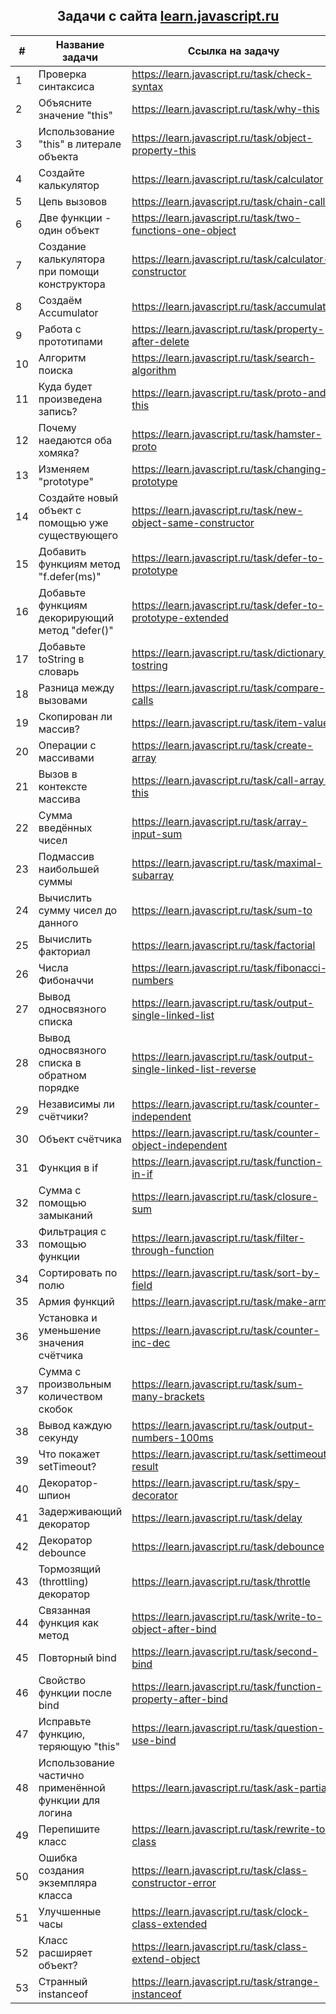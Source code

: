 <h2 style="text-align: center">Задачи с сайта <a href="https://learn.javascript.ru"><strong>learn.javascript.ru </strong></a></h2>

|  #  |                    Название задачи                    |                          Ссылка на задачу                          | Результат |
| --- | ----------------------------------------------------- | ------------------------------------------------------------------ |-----------|
|  1  | Проверка синтаксиса                                   | https://learn.javascript.ru/task/check-syntax                      |     +     |
|  2  | Объясните значение "this"                             | https://learn.javascript.ru/task/why-this                          |     +     |
|  3  | Использование "this" в литерале объекта               | https://learn.javascript.ru/task/object-property-this              |     +     |
|  4  | Создайте калькулятор                                  | https://learn.javascript.ru/task/calculator                        |     +     |
|  5  | Цепь вызовов                                          | https://learn.javascript.ru/task/chain-calls                       |     +     |
|  6  | Две функции - один объект                             | https://learn.javascript.ru/task/two-functions-one-object          |     +     |
|  7  | Создание калькулятора при помощи конструктора         | https://learn.javascript.ru/task/calculator-constructor            |     +     |
|  8  | Создаём Accumulator                                   | https://learn.javascript.ru/task/accumulator                       |     +     |
|  9  | Работа с прототипами                                  | https://learn.javascript.ru/task/property-after-delete             |     +     |
| 10  | Алгоритм поиска                                       | https://learn.javascript.ru/task/search-algorithm                  |     +     |
| 11  | Куда будет произведена запись?                        | https://learn.javascript.ru/task/proto-and-this                    |     +     |
| 12  | Почему наедаются оба хомяка?                          | https://learn.javascript.ru/task/hamster-proto                     |     +     |
| 13  | Изменяем "prototype"                                  | https://learn.javascript.ru/task/changing-prototype                |    +/-    |
| 14  | Создайте новый объект с помощью уже существующего     | https://learn.javascript.ru/task/new-object-same-constructor       |    +/-    |
| 15  | Добавить функциям метод "f.defer(ms)"                 | https://learn.javascript.ru/task/defer-to-prototype                |     +     |
| 16  | Добавьте функциям декорирующий метод "defer()"        | https://learn.javascript.ru/task/defer-to-prototype-extended       |     -     |
| 17  | Добавьте toString в словарь                           | https://learn.javascript.ru/task/dictionary-tostring               |     -     |
| 18  | Разница между вызовами                                | https://learn.javascript.ru/task/compare-calls                     |     +     |
| 19  | Скопирован ли массив?                                 | https://learn.javascript.ru/task/item-value                        |     +     |
| 20  | Операции с массивами                                  | https://learn.javascript.ru/task/create-array                      |     +     |
| 21  | Вызов в контексте массива                             | https://learn.javascript.ru/task/call-array-this                   |     +     |
| 22  | Сумма введённых чисел                                 | https://learn.javascript.ru/task/array-input-sum                   |    +/-    |
| 23  | Подмассив наибольшей суммы                            | https://learn.javascript.ru/task/maximal-subarray                  |     -     |
| 24  | Вычислить сумму чисел до данного                      | https://learn.javascript.ru/task/sum-to                            |     +     |
| 25  | Вычислить факториал                                   | https://learn.javascript.ru/task/factorial                         |     +     |
| 26  | Числа Фибоначчи                                       | https://learn.javascript.ru/task/fibonacci-numbers                 |     -     |
| 27  | Вывод односвязного списка                             | https://learn.javascript.ru/task/output-single-linked-list         |    +/-    |
| 28  | Вывод односвязного списка в обратном порядке          | https://learn.javascript.ru/task/output-single-linked-list-reverse |     +     |
| 29  | Независимы ли счётчики?                               | https://learn.javascript.ru/task/counter-independent               |     +     |
| 30  | Объект счётчика                                       | https://learn.javascript.ru/task/counter-object-independent        |     +     |
| 31  | Функция в if                                          | https://learn.javascript.ru/task/function-in-if                    |     -     |
| 32  | Сумма с помощью замыканий                             | https://learn.javascript.ru/task/closure-sum                       |     +     |
| 33  | Фильтрация с помощью функции                          | https://learn.javascript.ru/task/filter-through-function           |     +     |
| 34  | Сортировать по полю                                   | https://learn.javascript.ru/task/sort-by-field                     |     +     |
| 35  | Армия функций                                         | https://learn.javascript.ru/task/make-army                         |     +     |
| 36  | Установка и уменьшение значения счётчика              | https://learn.javascript.ru/task/counter-inc-dec                   |     +     |
| 37  | Сумма с произвольным количеством скобок               | https://learn.javascript.ru/task/sum-many-brackets                 |     +     |
| 38  | Вывод каждую секунду                                  | https://learn.javascript.ru/task/output-numbers-100ms              |     +     |
| 39  | Что покажет setTimeout?                               | https://learn.javascript.ru/task/settimeout-result                 |     +     |
| 40  | Декоратор-шпион                                       | https://learn.javascript.ru/task/spy-decorator                     |     -     |
| 41  | Задерживающий декоратор                               | https://learn.javascript.ru/task/delay                             |     -     |
| 42  | Декоратор debounce                                    | https://learn.javascript.ru/task/debounce                          |     -     |
| 43  | Тормозящий (throttling) декоратор                     | https://learn.javascript.ru/task/throttle                          |     -     |
| 44  | Связанная функция как метод                           | https://learn.javascript.ru/task/write-to-object-after-bind        |     +     |
| 45  | Повторный bind                                        | https://learn.javascript.ru/task/second-bind                       |     +     |
| 46  | Свойство функции после bind                           | https://learn.javascript.ru/task/function-property-after-bind      |     +     |
| 47  | Исправьте функцию, теряющую "this"                    | https://learn.javascript.ru/task/question-use-bind                 |     +     |
| 48  | Использование частично применённой функции для логина | https://learn.javascript.ru/task/ask-partial                       |    +/-    |
| 49  | Перепишите класс                                      | https://learn.javascript.ru/task/rewrite-to-class                  |     +     |
| 50  | Ошибка создания экземпляра класса                     | https://learn.javascript.ru/task/class-constructor-error           |     +     |
| 51  | Улучшенные часы                                       | https://learn.javascript.ru/task/clock-class-extended              |     +     |
| 52  | Класс расширяет объект?                               | https://learn.javascript.ru/task/class-extend-object               |     +/-   |
| 53  | Странный instanceof                                   | https://learn.javascript.ru/task/strange-instanceof                |     +/-   |
